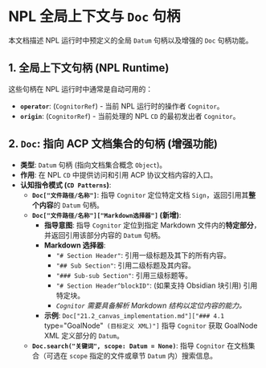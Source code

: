 # NPL 全局上下文与 `Doc` 句柄

本文档描述 NPL 运行时中预定义的全局 `Datum` 句柄以及增强的 `Doc` 句柄功能。

## 1. 全局上下文句柄 (NPL Runtime)

这些句柄在 NPL 运行时中通常是自动可用的：

* **`operator`**: (`CognitorRef`) - 当前 NPL 运行时的操作者 `Cognitor`。
* **`origin`**: (`CognitorRef`) - 当前处理的 NPL `CD` 的最初发出者 `Cognitor`。

## 2. `Doc`: 指向 ACP 文档集合的句柄 (增强功能)

* **类型**: `Datum` 句柄 (指向文档集合概念 `Object`)。
* **作用**: 在 NPL `CD` 中提供访问和引用 ACP 协议文档内容的入口。
* **认知指令模式 (`CD Patterns`)**:
    * **`Doc["文件路径/名称"]`**: 指导 `Cognitor` 定位特定文档 `Sign`，返回引用其**整个内容**的 `Datum` 句柄。
    * **`Doc["文件路径/名称"]["Markdown选择器"]` (新增)**:
        * **指导意图**: 指导 `Cognitor` 定位到指定 Markdown 文件内的**特定部分**，并返回引用该部分内容的 `Datum` 句柄。
        * **Markdown 选择器**:
            * `"# Section Header"`: 引用一级标题及其下的所有内容。
            * `"## Sub Section"`: 引用二级标题及其内容。
            * `"### Sub-sub Section"`: 引用三级标题等。
            * `"# Section Header^blockID"`: (如果支持 Obsidian 块引用) 引用特定块。
            * *`Cognitor` 需要具备解析 Markdown 结构以定位内容的能力。*
        * **示例**: `Doc["21.2_canvas_implementation.md"]["### 4.1 `type=\"GoalNode\"` (目标定义 XML)"]` 指导 `Cognitor` 获取 GoalNode XML 定义部分的 `Datum`。
    * **`Doc.search("关键词", scope: Datum = None)`**: 指导 `Cognitor` 在文档集合（可选在 `scope` 指定的文件或章节 `Datum` 内）搜索信息。
